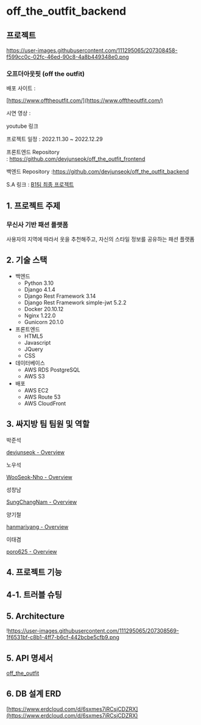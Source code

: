 # off_the_outfit_backend
## 프로젝트

https://user-images.githubusercontent.com/111295065/207308458-f599cc0c-02fc-46ed-90c8-4a8b449348e0.png

### 오프더아웃핏 (off the outfit)

배포 사이트 :

[https://www.offtheoutfit.com/](https://www.offtheoutfit.com/)

시연 영상 :

youtube 링크

프로젝트 일정 : 2022.11.30 ~ 2022.12.29

프론트엔드 Repository : https://github.com/devjunseok/off_the_outfit_frontend

백엔드  Repository :https://github.com/devjunseok/off_the_outfit_backend

S.A 링크 : [B1팀 최종 프로젝트](https://www.notion.so/B1-27932c8fdffb4308901a7ecdabade724) 

## 1. 프로젝트 주제

### 무신사 기반 패션 플랫폼

사용자의 지역에 따라서 옷을 추천해주고, 자신의 스타일 정보를 공유하는 패션 플랫폼

## 2. 기술 스택

- 백엔드
    - Python 3.10
    - Django 4.1.4
    - Django Rest Framework 3.14
    - Django Rest Framework simple-jwt 5.2.2
    - Docker 20.10.12
    - Nginx 1.22.0
    - Gunicorn 20.1.0
- 프론트엔드
    - HTML5
    - Javascript
    - JQuery
    - CSS
- 데이터베이스
    - AWS RDS PostgreSQL
    - AWS S3
- 배포
    - AWS EC2
    - AWS Route 53
    - AWS CloudFront

## 3. 싸지방 팀 팀원 및 역할

박준석 

[devjunseok - Overview](https://github.com/devjunseok)

노우석 

[WooSeok-Nho - Overview](https://github.com/WooSeok-Nho/)

성창남 

[SungChangNam - Overview](https://github.com/SungChangNam)

양기철 

[hanmariyang - Overview](https://github.com/hanmariyang)

이태겸 

[poro625 - Overview](https://github.com/poro625)

## 4. 프로젝트 기능

## 4-1. 트러블 슈팅

## 5. Architecture

!https://user-images.githubusercontent.com/111295065/207308569-1f6531bf-c8b1-4ff7-b6cf-442bcbe5cfb9.png

## 5. API 명세서

[off_the_outfit](https://documenter.getpostman.com/view/24729622/2s8YzUxMFF)

## 6. DB 설계 ERD

[https://www.erdcloud.com/d/6sxmes7iRCsjCDZRX](https://www.erdcloud.com/d/6sxmes7iRCsjCDZRX)

